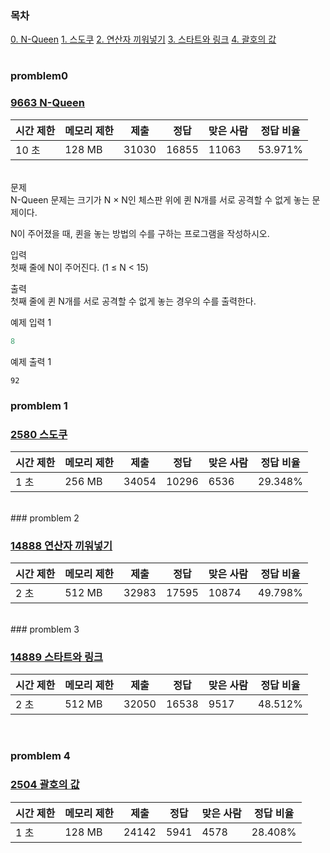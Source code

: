 ### 목차
[0. N-Queen](#promblem-0)
[1. 스도쿠](#promblem-1)
[2. 연산자 끼워넣기](#promblem-2)
[3. 스타트와 링크](#promblem-3)
[4. 괄호의 값](#promblem-4)
#

### promblem0

### [9663 N-Queen](https://www.acmicpc.net/problem/9663)


시간 제한 | 메모리 제한 |	제출 | 정답| 맞은 사람 | 정답 비율
------|------|------|------|------|------
10 초 |	128 MB |	31030	| 16855 |	11063 |	53.971%

<br>
문제<br>
N-Queen 문제는 크기가 N × N인 체스판 위에 퀸 N개를 서로 공격할 수 없게 놓는 문제이다.

N이 주어졌을 때, 퀸을 놓는 방법의 수를 구하는 프로그램을 작성하시오.

입력<br>
첫째 줄에 N이 주어진다. (1 ≤ N < 15)

출력<br>
첫째 줄에 퀸 N개를 서로 공격할 수 없게 놓는 경우의 수를 출력한다.

예제 입력 1
``` python
8
```
예제 출력 1
```
92
```




### promblem 1

### [2580 스도쿠](https://www.acmicpc.net/problem/2580)

시간 제한 | 메모리 제한 |	제출 | 정답| 맞은 사람 | 정답 비율
------|------|------|------|------|------
1 초	|256 MB	|34054	|10296	|6536	|29.348%


<br>
### promblem 2

### [14888 연산자 끼워넣기](https://www.acmicpc.net/problem/14888)

시간 제한 | 메모리 제한 |	제출 | 정답| 맞은 사람 | 정답 비율
------|------|------|------|------|------
2 초	|512 MB	|32983	|17595	|10874	|49.798%
<br>
### promblem 3 

### [14889 스타트와 링크](https://www.acmicpc.net/problem/14889)

시간 제한 | 메모리 제한 |	제출 | 정답| 맞은 사람 | 정답 비율
------|------|------|------|------|------
2 초	|512 MB	|32050	|16538	|9517	|48.512%
<br>

### promblem 4
### [2504 괄호의 값](https://www.acmicpc.net/problem/2504)

시간 제한 | 메모리 제한 |	제출 | 정답| 맞은 사람 | 정답 비율
------|------|------|------|------|------
1 초	|128 MB	|24142	|5941	|4578	|28.408%

